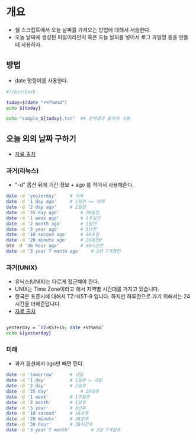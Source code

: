 # 개요
- 쉘 스크립트에서 오늘 날짜를 가져오는 방법에 대해서 서술한다. 
- 오늘 날짜에 생성된 파일이라던지 혹은 오늘 날짜를 넣어서 로그 파일명 등을 만들 때 사용하자. 


## 방법
- date 명령어를 사용한다. 
```sh
#!/bin/bash 

today=$(date "+%Y%m%d")
echo ${today}

echo "sample_${today}.txt"  ## 문자열과 붙여서 사용
```

## 오늘 외의 날짜 구하기 
- [자료 출처](https://mydb.tistory.com/217) 

### 과거(리눅스)
- "-d" 옵션 뒤에 기간 정보 + ago 를 적어서 사용해준다. 
```sh
date -d 'yesterday'		# 어제
date -d '1 day ago'		# 1일전 == 어제
date -d '2 day ago'		# 2일전
date -d '35 day ago'		# 20일전
date -d '1 week ago'		# 1주일전
date -d '2 month ago'		# 1달전
date -d '3 year ago'		# 3년전
date -d '10 second ago'		# 10초전
date -d '20 minute ago'		# 20분전d
ate -d '30 hour ago'		# 30시간전
date -d '3 year 7 month ago'	# 3년 7개월전

```

### 과거(UNIX)
- 유닉스(UNIX)는 다르게 접근해야 한다. 
- UNIX는 Time Zone이라고 해서 지역별 시간대를 가지고 있습니다. 
- 한국은 표준시에 대해서 TZ=KST-9 입니다. 하지만 하루전으로 가기 위해서는 24시간을 더해준답니다. 
- [자료 출처](https://ls-altr.tistory.com/7)

```sh 

yesterday = `TZ=KST+15; date +%Y%m%d`
echo ${yesterday} 

```


### 미래 
- 과거 옵션에서 ago만 빼면 된다. 
```sh 
date -d 'tomorrow'		# 내일
date -d '1 day'			# 1일후 = 내일
date -d '2 day'			# 2일후
date -d '35 day'			# 20일후
date -d '1 week'		# 1주일후
date -d '2 month'		# 1달후
date -d '3 year'		# 3년후
date -d '10 second'		# 10초후
date -d '20 minute'		# 20분후
date -d '30 hour'		# 30시간후
date -d '3 year 7 month'		# 3년 7개월후
```

